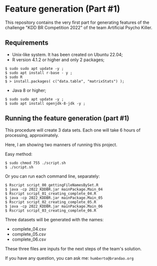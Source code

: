 
# Feature generation (Part #1)

This repository contains the very first part for generating features of the 
challenge "KDD BR Competition 2022" of the team Artificial Psycho Killer.

## Requirements

* Unix-like system. It has been created on Ubuntu 22.04;
* R version 4.1.2 or higher and only 2 packages;
```
$ sudo sudo apt update -y ;
$ sudo apt install r-base - y ;
$ sudo R
$ > install.packages( c("data.table", "matrixStats") );
```

* Java 8 or higher;

```
$ sudo sudo apt update -y ;
$ sudo apt install openjdk-8-jdk -y ;
```

## Running the feature generation (part #1)

This procedure will create 3 data sets. Each one will take 6 hours of processing, approximately.

Here, I am showing two manners of running this project.

Easy method:

```
$ sudo chmod 755 ./script.sh
$ ./script.sh
```

Or you can run each command line, separately:

```
$ Rscript script_00_gettingFileNamesBySet.R
$ java -cp 2022_KDDBR.jar mainPackage.Main_04
$ Rscript script_01_creating_complete_04.R
$ java -cp 2022_KDDBR.jar mainPackage.Main_05
$ Rscript script_02_creating_complete_05.R
$ java -cp 2022_KDDBR.jar mainPackage.Main_06
$ Rscript script_03_creating_complete_06.R
```

Three datasets will be generated with the names:
* complete_04.csv
* complete_05.csv
* complete_06.csv

These three files are inputs for the next steps of the team's solution.

If you have any question, you can ask me: `humberto@brandao.org`

